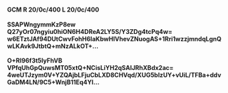 #### GCM R 20/0c/400 L 20/0c/400
**SSAPWngymmKzP8ew**<br/>**Q27yOr07ngyiu0hiON6H4DReA2LY5S/Y3ZDg4tcPq4w=**<br/>**w6ETztJAf94DUtCwvFohH6IaKbwHIVhevZNuogAS+1Rri1wzzjmndqLgnQwLKAvk9JtbtQ+mNzALkOT+...**<br/><br/>
**O+RI96f3t5IyFhVB**<br/>**VPfqUhGpQuwsMT05xtQ+NCisLiYH2qSAIJRhXBdx2ac=**<br/>**4weUTJzym0V+YZQAjbLFjuCbLXD8CHVqd/XUG5bIzUY+vUiL/TFBa+ddvGaDM4LN/9C5+WnjB11Eq4YI...**